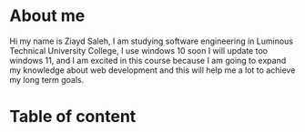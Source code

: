 # About me 

Hi my name is Ziayd Saleh, I am studying software engineering in Luminous Technical University College, I use windows 10 soon I will update too windows 11, and I am excited in this course because I am going to expand my knowledge about web development and this will help me a lot to achieve my long term goals.

# Table of content